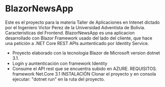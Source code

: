 # BlazorNewsApp
Este es el proyecto para la materia Taller de Aplicaciones en Intenet dictado por el Ingeniero Victor Perez de la Universidad Adventista de Bolivia.
Caracteristicas del Frontend.
BlazorNewsApp es una aplicacion desarrollado con Blazor Framework usado del lado del cliente, que hace una petición a .NET Core REST APIs auntenticado por Identity Service. 

- Proyecto elaborado con la tecnologia Blazor de Microsoft version dotnet 3.1.
- Login y auntenticación con framework Identity
- Consume el API rest que se encuentra subido en AZURE.
REQUISITOS.
framework Net.Core 3.1
INSTALACIÓN
Clonar el proyecto y en consola ejecutar: "dotnet run"  en la ruta del proyecto.

